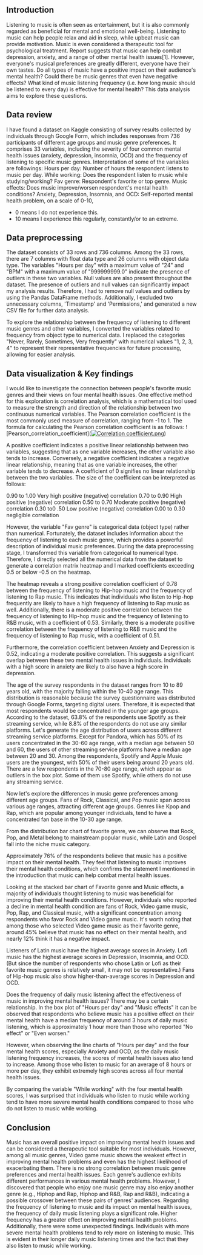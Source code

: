 ## Introduction
Listening to music is often seen as entertainment, but it is also commonly regarded as beneficial for mental and emotional well-being. Listening to music can help people relax and aid in sleep, while upbeat music can provide motivation. Music is even considered a therapeutic tool for psychological treatment. Report suggests that music can help combat depression, anxiety, and a range of other mental health issues[1]. However, everyone's musical preferences are greatly different, everyone have their own tastes. Do all types of music have a positive impact on their audience's mental health? Could there be music genres that even have negative effects? What kind of music listening frequency (i.e. how long music should be listened to every day) is effective for mental health? This data analysis aims to explore these questions.

## Data review
I have found a dataset on Kaggle consisting of survey results collected by individuals through Google Form, which includes responses from 736 participants of different age groups and music genre preferences. It comprises 33 variables, including the severity of four common mental health issues (anxiety, depression, insomnia, OCD) and the frequency of listening to specific music genres. Interpretation of some of the variables are followings:
Hours per day: Number of hours the respondent listens to music per day.
While working: Does the respondent listen to music while studying/working?
Fav genre: Respondent's favorite or top genre.
Music effects: Does music improve/worsen respondent's mental health conditions?
Anxiety, Depression, Insomnia, and OCD: Self-reported mental health problem, on a scale of 0-10,
- 0 means I do not experience this.
- 10 means I experience this regularly, constantly/or to an extreme.

## Data preprocessing
The dataset consists of 33 rows and 736 columns. Among the 33 rows, there are 7 columns with float data type and 26 columns with object data type. The variables "Hours per day" with a maximum value of "24" and "BPM" with a maximum value of "999999999.0" indicate the presence of outliers in these two variables. Null values are also present throughout the dataset. The presence of outliers and null values can significantly impact my analysis results. Therefore, I had to remove null values and outliers by using the Pandas DataFrame methods. Additionally, I excluded two unnecessary columns, 'Timestamp' and 'Permissions,' and generated a new CSV file for further data analysis.

To explore the relationship between the frequency of listening to different music genres and other variables, I converted the variables related to frequency from object type to numerical data. I replaced the categories "Never, Rarely, Sometimes, Very frequently" with numerical values "1, 2, 3, 4" to represent their representative frequencies for future processing, allowing for easier analysis.

## Data visualization & Key findings
I would like to investigate the connection between people's favorite music genres and their views on four mental health issues. One effective method for this exploration is correlation analysis, which is a mathematical tool used to measure the strength and direction of the relationship between two continuous numerical variables. The Pearson correlation coefficient is the most commonly used measure of correlation, ranging from -1 to 1. The formula for calculating the Pearson correlation coefficient is as follows:
![Pearson_correlation_coefficient]([![Correlation coefficient.png](/attachments/e595d408-5c89-4c5d-a5ae-ec1938431369)](https://github.com/BOOMUMA/BOOMUMA/blob/main/Correlation%20coefficient.png))

A positive coefficient indicates a positive linear relationship between two variables, suggesting that as one variable increases, the other variable also tends to increase. Conversely, a negative coefficient indicates a negative linear relationship, meaning that as one variable increases, the other variable tends to decrease. A coefficient of 0 signifies no linear relationship between the two variables. The size of the coefficient can be interpreted as follows:

0.90 to 1.00 	Very high positive (negative) correlation
0.70 to 0.90    High positive (negative) correlation
0.50 to 0.70    Moderate positive (negative) correlation
0.30 to0 .50	Low positive (negative) correlation
0.00 to 0.30	negligible correlation

However, the variable "Fav genre" is categorical data (object type) rather than numerical. Fortunately, the dataset includes information about the frequency of listening to each music genre, which provides a powerful description of individual music preferences. During the data preprocessing stage, I transformed this variable from categorical to numerical type. Therefore, I directly selected all the numerical data from the dataset to generate a correlation matrix heatmap and I marked coefficients exceeding 0.5 or below -0.5 on the heatmap.

The heatmap reveals a strong positive correlation coefficient of 0.78 between the frequency of listening to Hip-hop music and the frequency of listening to Rap music. This indicates that individuals who listen to Hip-hop frequently are likely to have a high frequency of listening to Rap music as well. Additionally, there is a moderate positive correlation between the frequency of listening to Hip-hop music and the frequency of listening to R&B music, with a coefficient of 0.53. Similarly, there is a moderate positive correlation between the frequency of listening to R&B music and the frequency of listening to Rap music, with a coefficient of 0.51.

Furthermore, the correlation coefficient between Anxiety and Depression is 0.52, indicating a moderate positive correlation. This suggests a significant overlap between these two mental health issues in individuals. Individuals with a high score in anxiety are likely to also have a high score in depression.

The age of the survey respondents in the dataset ranges from 10 to 89 years old, with the majority falling within the 10-40 age range. This distribution is reasonable because the survey questionnaire was distributed through Google Forms, targeting digital users. Therefore, it is expected that most respondents would be concentrated in the younger age groups.
According to the dataset, 63.8% of the respondents use Spotify as their streaming service, while 8.8% of the respondents do not use any similar platforms. Let's generate the age distribution of users across different streaming service platforms. Except for Pandora, which has 50% of its users concentrated in the 30-60 age range, with a median age between 50 and 60, the users of other streaming service platforms have a median age between 20 and 30. Among the respondents, Spotify and Apple Music users are the youngest, with 50% of their users being around 20 years old. There are a few respondents in the 70-80 age range, which appear as outliers in the box plot. Some of them use Spotify, while others do not use any streaming service.

Now let's explore the differences in music genre preferences among different age groups. Fans of Rock, Classical, and Pop music span across various age ranges, attracting different age groups. Genres like Kpop and Rap, which are popular among younger individuals, tend to have a concentrated fan base in the 10-30 age range.

From the distribution bar chart of favorite genre, we can observe that Rock, Pop, and Metal belong to mainstream popular music, while Latin and Gospel fall into the niche music category.

Approximately 76% of the respondents believe that music has a positive impact on their mental health. They feel that listening to music improves their mental health conditions, which confirms the statement I mentioned in the introduction that music can help combat mental health issues.

Looking at the stacked bar chart of Favorite genre and Music effects, a majority of individuals thought listening to music was beneficial for improving their mental health conditions. However, individuals who reported a decline in mental health condition are fans of Rock, Video game music, Pop, Rap, and Classical music, with a significant concentration among respondents who favor Rock and Video game music. It's worth noting that among those who selected Video game music as their favorite genre, around 45% believe that music has no effect on their mental health, and nearly 12% think it has a negative impact.

Listeners of Latin music have the highest average scores in Anxiety. Lofi music has the highest average scores in Depression, Insomnia, and OCD. (But since the number of respondents who chose Latin or Lofi as their favorite music genres is relatively small, it may not be representative.)
Fans of Hip-hop music also show higher-than-average scores in Depression and OCD.

Does the frequency of daily music listening affect the effectiveness of music in improving mental health issues? There may be a certain relationship. In the box plot of "Hours per day" and "Music effects" it can be observed that respondents who believe music has a positive effect on their mental health have a median frequency of around 3 hours of daily music listening, which is approximately 1 hour more than those who reported "No effect" or "Even worsen."

However, when observing the line charts of "Hours per day" and the four mental health scores, especially Anxiety and OCD, as the daily music listening frequency increases, the scores of mental health issues also tend to increase. Among those who listen to music for an average of 8 hours or more per day, they exhibit extremely high scores across all four mental health issues.

By comparing the variable "While working" with the four mental health scores, I was surprised that individuals who listen to music while working tend to have more severe mental health conditions compared to those who do not listen to music while working.

## Conclusion
Music has an overall positive impact on improving mental health issues and can be considered a therapeutic tool suitable for most individuals. However, among all music genres, Video game music shows the weakest effect in improving mental health problems and even has the highest likelihood of exacerbating them. There is no strong correlation between music genre preferences and mental health issues. Each genre's audience exhibits different performances in various mental health problems. However, I discovered that people who enjoy one music genre may also enjoy another genre (e.g., Hiphop and Rap, Hiphop and R&B, Rap and R&B), indicating a possible crossover between these pairs of genres' audiences.
Regarding the frequency of listening to music and its impact on mental health issues, the frequency of daily music listening plays a significant role. Higher frequency has a greater effect on improving mental health problems. Additionally, there were some unexpected findings. Individuals with more severe mental health problems tend to rely more on listening to music. This is evident in their longer daily music listening times and the fact that they also listen to music while working.
